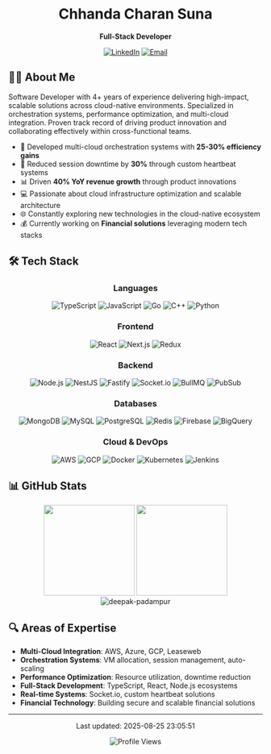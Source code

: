 <div align="center">

  # Chhanda Charan Suna
  
  <p align="center">
    <strong>Full-Stack Developer</strong>
  </p>
  
  [![LinkedIn](https://img.shields.io/badge/LinkedIn-0077B5?style=for-the-badge&logo=linkedin&logoColor=white)](https://www.linkedin.com/in/chhanda-charan-suna-a80716169/)
  [![Email](https://img.shields.io/badge/Email-D14836?style=for-the-badge&logo=gmail&logoColor=white)](mailto:chhanda.charan.2025@gmail.com)
</div>

## 👨‍💻 About Me

Software Developer with 4+ years of experience delivering high-impact, scalable solutions across cloud-native environments. Specialized in orchestration systems, performance optimization, and multi-cloud integration. Proven track record of driving product innovation and collaborating effectively within cross-functional teams.


- 🚀 Developed multi-cloud orchestration systems with **25-30% efficiency gains**
- 🔧 Reduced session downtime by **30%** through custom heartbeat systems
- 📊 Driven **40% YoY revenue growth** through product innovations
- 💻 Passionate about cloud infrastructure optimization and scalable architecture
- 🌐 Constantly exploring new technologies in the cloud-native ecosystem
- 💰 Currently working on **Financial solutions** leveraging modern tech stacks

## 🛠️ Tech Stack

<div align="center">
  
  ### Languages
  ![TypeScript](https://img.shields.io/badge/TypeScript-007ACC?style=for-the-badge&logo=typescript&logoColor=white)
  ![JavaScript](https://img.shields.io/badge/JavaScript-F7DF1E?style=for-the-badge&logo=javascript&logoColor=black)
  ![Go](https://img.shields.io/badge/Go-00ADD8?style=for-the-badge&logo=go&logoColor=white)
  ![C++](https://img.shields.io/badge/C++-00599C?style=for-the-badge&logo=cplusplus&logoColor=white)
  ![Python](https://img.shields.io/badge/Python-3776AB?style=for-the-badge&logo=python&logoColor=white)
  
  ### Frontend
  ![React](https://img.shields.io/badge/React-20232A?style=for-the-badge&logo=react&logoColor=61DAFB)
  ![Next.js](https://img.shields.io/badge/Next.js-000000?style=for-the-badge&logo=nextdotjs&logoColor=white)
  ![Redux](https://img.shields.io/badge/Redux-593D88?style=for-the-badge&logo=redux&logoColor=white)
  
  ### Backend
  ![Node.js](https://img.shields.io/badge/Node.js-339933?style=for-the-badge&logo=nodedotjs&logoColor=white)
  ![NestJS](https://img.shields.io/badge/NestJS-E0234E?style=for-the-badge&logo=nestjs&logoColor=white)
  ![Fastify](https://img.shields.io/badge/Fastify-000000?style=for-the-badge&logo=fastify&logoColor=white)
  ![Socket.io](https://img.shields.io/badge/Socket.io-010101?style=for-the-badge&logo=socket.io&logoColor=white)
  ![BullMQ](https://img.shields.io/badge/BullMQ-ED8B00?style=for-the-badge&logo=redis&logoColor=white)
  ![PubSub](https://img.shields.io/badge/PubSub-4285F4?style=for-the-badge&logo=google-cloud&logoColor=white)

  ### Databases
  ![MongoDB](https://img.shields.io/badge/MongoDB-4EA94B?style=for-the-badge&logo=mongodb&logoColor=white)
  ![MySQL](https://img.shields.io/badge/MySQL-4479A1?style=for-the-badge&logo=mysql&logoColor=white)
  ![PostgreSQL](https://img.shields.io/badge/PostgreSQL-316192?style=for-the-badge&logo=postgresql&logoColor=white)
  ![Redis](https://img.shields.io/badge/Redis-DC382D?style=for-the-badge&logo=redis&logoColor=white)
  ![Firebase](https://img.shields.io/badge/Firebase-FFCA28?style=for-the-badge&logo=firebase&logoColor=black)
  ![BigQuery](https://img.shields.io/badge/BigQuery-4285F4?style=for-the-badge&logo=google-cloud&logoColor=white)

  ### Cloud & DevOps
  ![AWS](https://img.shields.io/badge/AWS-232F3E?style=for-the-badge&logo=amazon-aws&logoColor=white)
  ![GCP](https://img.shields.io/badge/Google_Cloud-4285F4?style=for-the-badge&logo=google-cloud&logoColor=white)
  ![Docker](https://img.shields.io/badge/Docker-2496ED?style=for-the-badge&logo=docker&logoColor=white)
  ![Kubernetes](https://img.shields.io/badge/Kubernetes-326CE5?style=for-the-badge&logo=kubernetes&logoColor=white)
  ![Jenkins](https://img.shields.io/badge/Jenkins-D24939?style=for-the-badge&logo=jenkins&logoColor=white)
</div>

## 📊 GitHub Stats

<div align="center">
  <img height="180em" src="https://github-readme-stats.vercel.app/api?username=deepak-padampur&show_icons=true&theme=tokyonight&include_all_commits=true&count_private=true" />
  <img height="180em" src="https://github-readme-stats.vercel.app/api/top-langs/?username=deepak-padampur&layout=compact&langs_count=7&theme=tokyonight" />
</div>

<div align="center">
  <img src="https://github-readme-streak-stats.herokuapp.com/?user=deepak-padampur&theme=tokyonight" alt="deepak-padampur" />
</div>

## 🔍 Areas of Expertise

- **Multi-Cloud Integration**: AWS, Azure, GCP, Leaseweb
- **Orchestration Systems**: VM allocation, session management, auto-scaling
- **Performance Optimization**: Resource utilization, downtime reduction
- **Full-Stack Development**: TypeScript, React, Node.js ecosystems
- **Real-time Systems**: Socket.io, custom heartbeat solutions
- **Financial Technology**: Building secure and scalable financial solutions

---

<div align="center">
  <p>Last updated: 2025-08-25 23:05:51</p>
  <img src="https://komarev.com/ghpvc/?username=deepak-padampur&color=blueviolet&style=flat-square&label=Profile+Views" alt="Profile Views" />
</div>
